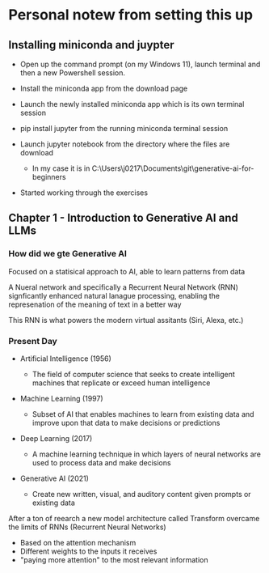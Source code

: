 # Personal notew from setting this up

## Installing miniconda and juypter

- Open up the command prompt (on my Windows 11), launch terminal and then a new Powershell session.

- Install the miniconda app from the download page

- Launch the newly installed miniconda app which is its own terminal session

- pip install jupyter from the running miniconda terminal session

- Launch jupyter notebook from the directory where the files are download

  - In my case it is in C:\Users\j0217\Documents\git\generative-ai-for-beginners

- Started working through the exercises

## Chapter 1 - Introduction to Generative AI and LLMs

### How did we gte Generative AI

Focused on a statisical approach to AI, able to learn patterns from data

A Nueral network and specifically a Recurrent Neural Network (RNN) signficantly enhanced natural lanague processing, enabling the represenation of the meaning of text in a better way

This RNN is what powers the modern virtual assitants (Siri, Alexa, etc.)

### Present Day

- Artificial Intelligence (1956)
  - The field of computer science that seeks to create intelligent machines that replicate or exceed human intelligence

- Machine Learning (1997)
  - Subset of AI that enables machines to learn from existing data and improve upon that data to make decisions or predictions

- Deep Learning (2017)
  - A machine learning technique in which layers of neural networks are used to process data and make decisions

- Generative AI (2021)
  - Create new written, visual, and auditory content given prompts or existing data

After a ton of reearch a new model architecture called Transform overcame the limits of RNNs (Recurrent Neural Networks)

- Based on the attention mechanism
- Different weights to the inputs it receives 
- "paying more attention" to the most relevant information